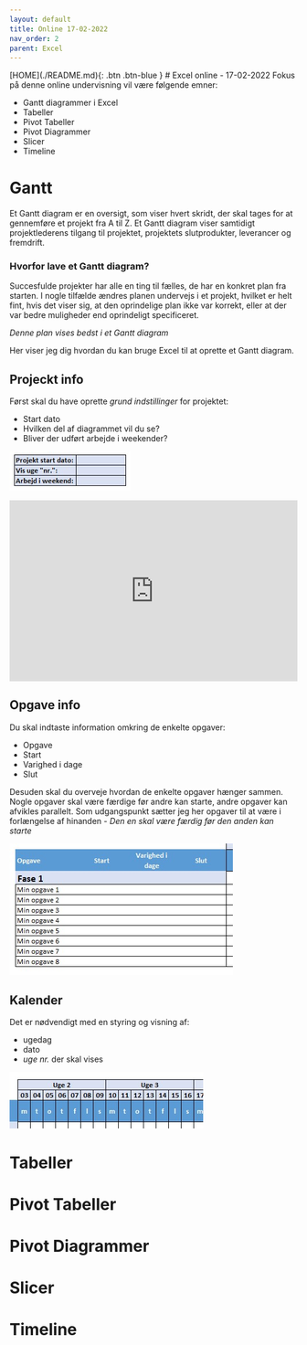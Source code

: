 ```yaml
---
layout: default
title: Online 17-02-2022
nav_order: 2
parent: Excel
---
```

<span class="fs-1">
[HOME](./README.md){: .btn .btn-blue }
</span>
# Excel online - 17-02-2022
Fokus på denne online undervisning vil være følgende emner:

- Gantt diagrammer i Excel
- Tabeller
- Pivot Tabeller
- Pivot Diagrammer
- Slicer
- Timeline

# Gantt
Et Gantt diagram er en oversigt, som viser hvert skridt, der skal tages for at gennemføre et projekt fra A til Z. 
Et Gantt diagram viser samtidigt projektlederens tilgang til projektet, projektets slutprodukter, leverancer og fremdrift.

### Hvorfor lave et Gantt diagram?
Succesfulde projekter har alle en ting til fælles, de har en konkret plan fra starten. I nogle tilfælde ændres planen undervejs i et projekt, hvilket er helt fint, hvis det viser sig, at den oprindelige plan ikke var korrekt, eller at der var bedre muligheder end oprindeligt specificeret.

*Denne plan vises bedst i et Gantt diagram*

Her viser jeg dig hvordan du kan bruge Excel til at oprette et Gantt diagram.


## Projeckt info
Først skal du have oprette *grund indstillinger* for projektet:

- Start dato
- Hvilken del af diagrammet vil du se?
- Bliver der udført arbejde i weekender?

![](./image/projekt_info.jpg)

<div style="position: relative; padding-bottom: 62.799263351749545%; height: 0;"><iframe src="https://www.loom.com/embed/905c08006a31473fa575d3da39ea1eca" frameborder="0" webkitallowfullscreen mozallowfullscreen allowfullscreen style="position: absolute; top: 0; left: 0; width: 100%; height: 100%;"></iframe></div>

## Opgave info
Du skal indtaste information omkring de enkelte opgaver:

- Opgave
- Start
- Varighed i dage
- Slut

Desuden skal du overveje hvordan de enkelte opgaver hænger sammen. Nogle opgaver skal være færdige før andre kan starte, andre opgaver kan afvikles parallelt. Som udgangspunkt sætter jeg her opgaver til at være i forlængelse af hinanden - *Den en skal være færdig før den anden kan starte*

![](./image/opgave_info.jpg)

## Kalender
Det er nødvendigt med en styring og visning af:

- ugedag
- dato
- *uge nr.* der skal vises

![](./image/kalender_info.jpg)

# Tabeller


# Pivot Tabeller


# Pivot Diagrammer


# Slicer


# Timeline
